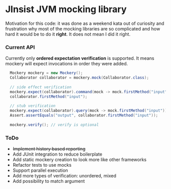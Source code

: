 # JInsist JVM mocking library

Motivation for this code: it was done as a weekend kata out of curiosity and frustration why most of the mocking
 libraries are so complicated and how hard it would be to do it **right**. It does not mean I did it right.
 
### Current API
Currently only **ordered expectation verification** is supported. It means mockery will expect invocations in order they
 were added.

```java
  Mockery mockery = new Mockery();
  Collaborator collaborator = mockery.mock(Collaborator.class);
  
  // side effect verification
  mockery.expect(collaborator).command(mock -> mock.firstMethod("input"));
  collaborator.firstMethod("input");
  
  // stub verification
  mockery.expect(collaborator).query(mock -> mock.firstMethod("input")).returns("output");
  Assert.assertEquals("output", collaborator.firstMethod("input"));
  
  mockery.verify(); // verify is optional

```

### ToDo
- ~~Implement history based reporting~~
- Add JUnit integration to reduce boilerplate
- Add static mockery creation to look more like other frameworks
- Refactor tests to use mocks
- Support parallel execution
- Add more types of verification: unordered, mixed
- Add possibility to match argument
